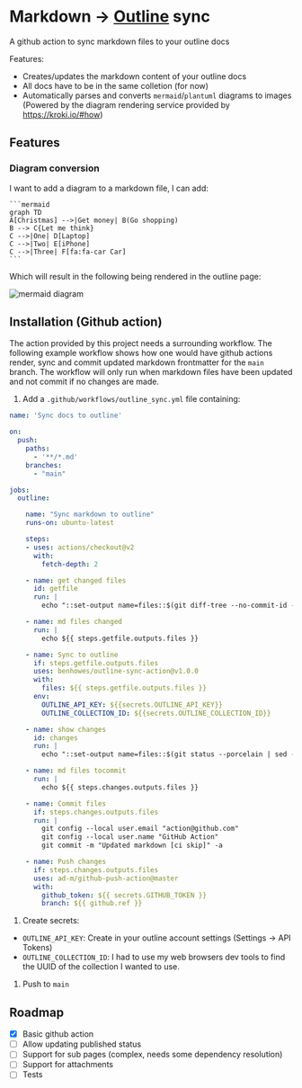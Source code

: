 # Markdown -> [Outline](https://getoutline.com) sync

A github action to sync markdown files to your outline docs

Features:
- Creates/updates the markdown content of your outline docs
- All docs have to be in the same colletion (for now)
- Automatically parses and converts `mermaid`/`plantuml` diagrams to images (Powered by the diagram rendering service provided by https://kroki.io/#how)

## Features


### Diagram conversion

I want to add a diagram to a markdown file, I can add:

    ```mermaid
    graph TD
    A[Christmas] -->|Get money| B(Go shopping)
    B --> C{Let me think}
    C -->|One| D[Laptop]
    C -->|Two| E[iPhone]
    C -->|Three| F[fa:fa-car Car]
    ```

Which will result in the following being rendered in the outline page:

![mermaid diagram](https://kroki.io/mermaid/svg/eNpLL0osyFAIceFyjHbOKMosLslNLI5V0NW1q3FPLVHIzc9LraxRcNJwz1cozsgvKMjMS9fkcgLJKzhX-4BUpCqUZGTmZddyOYN1-eel1ii4RPskFpTkF8RCBUPK82sUXKMzAzKA5sEFM4pSgWrdotMSrdISdZMTixScE4tiAXpCLw8=)


## Installation (Github action)

The action provided by this project needs a surrounding workflow. The following example workflow shows how one would have github actions render, sync and commit updated markdown frontmatter for the `main` branch. The workflow will only run when markdown files have been updated and not commit if no changes are made.


1. Add a `.github/workflows/outline_sync.yml` file containing:

  ```yaml
  name: 'Sync docs to outline'

  on:
    push:
      paths:
        - '**/*.md'
      branches:
        - "main"

  jobs:
    outline:

      name: "Sync markdown to outline"
      runs-on: ubuntu-latest

      steps:
      - uses: actions/checkout@v2
        with:
          fetch-depth: 2

      - name: get changed files
        id: getfile
        run: |
          echo "::set-output name=files::$(git diff-tree --no-commit-id --name-only -r ${{ github.sha }} | grep -e '.*\.md$' | xargs)"

      - name: md files changed
        run: |
          echo ${{ steps.getfile.outputs.files }}

      - name: Sync to outline
        if: steps.getfile.outputs.files
        uses: benhowes/outline-sync-action@v1.0.0
        with:
          files: ${{ steps.getfile.outputs.files }}
        env:
          OUTLINE_API_KEY: ${{secrets.OUTLINE_API_KEY}}
          OUTLINE_COLLECTION_ID: ${{secrets.OUTLINE_COLLECTION_ID}}

      - name: show changes
        id: changes
        run: |
          echo "::set-output name=files::$(git status --porcelain | sed -e 's!.*/!!' | xargs)"

      - name: md files tocommit
        run: |
          echo ${{ steps.changes.outputs.files }}

      - name: Commit files
        if: steps.changes.outputs.files
        run: |
          git config --local user.email "action@github.com"
          git config --local user.name "GitHub Action"
          git commit -m "Updated markdown [ci skip]" -a

      - name: Push changes
        if: steps.changes.outputs.files
        uses: ad-m/github-push-action@master
        with:
          github_token: ${{ secrets.GITHUB_TOKEN }}
          branch: ${{ github.ref }}


  ```

1. Create secrets:
  - `OUTLINE_API_KEY`: Create in your outline account settings (Settings -> API Tokens)
  - `OUTLINE_COLLECTION_ID`: I had to use my web browsers dev tools to find the UUID of the collection I wanted to use.

1. Push to `main`

## Roadmap

- [x] Basic github action
- [ ] Allow updating published status
- [ ] Support for sub pages (complex, needs some dependency resolution)
- [ ] Support for attachments
- [ ] Tests
